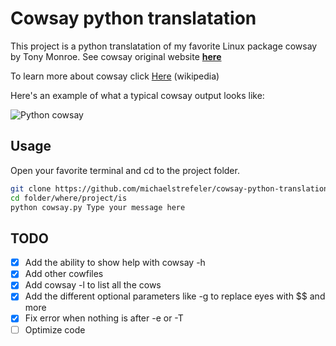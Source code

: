 # Cowsay python translatation

This project is a python translatation of my favorite Linux package cowsay by Tony Monroe.
See cowsay original website [**here**](https://web.archive.org/web/20071026043648/http://www.nog.net/~tony/warez/cowsay.shtml)

To learn more about cowsay click [Here](https://en.wikipedia.org/wiki/Cowsay) (wikipedia)

Here's an example of what a typical cowsay output looks like:

![Python cowsay](https://i.imgur.com/1YJ6DoS.png)

## Usage

Open your favorite terminal and cd to the project folder.

```bash
git clone https://github.com/michaelstrefeler/cowsay-python-translation.git
cd folder/where/project/is
python cowsay.py Type your message here
```

## TODO

- [x] Add the ability to show help with cowsay -h
- [x] Add other cowfiles
- [x] Add cowsay -l to list all the cows
- [x] Add the different optional parameters like -g to replace eyes with $$ and more
- [x] Fix error when nothing is after -e or -T
- [ ] Optimize code
